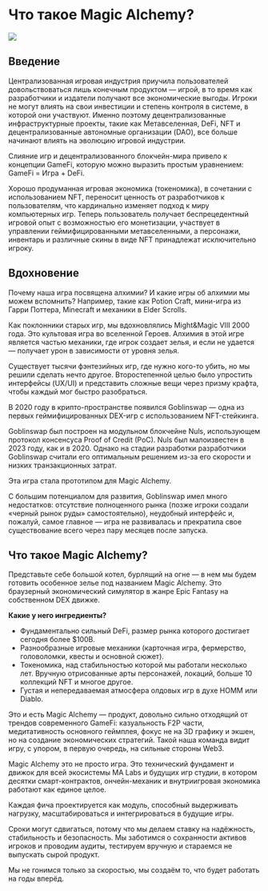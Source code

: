 # Что такое Magic Alchemy? 

![](ma.2x.png)
## Введение
Централизованная игровая индустрия приучила пользователей довольствоваться лишь конечным продуктом — игрой, в то время как разработчики и издатели получают все экономические выгоды. Игроки не могут влиять на свои инвестиции и степень контроля в системе, в которой они участвуют. Именно поэтому децентрализованные инфраструктурные проекты, такие как Метавселенная, DeFi, NFT и децентрализованные автономные организации (DAO), все больше начинают влиять на эволюцию игровой индустрии.

Слияние игр и децентрализованного блокчейн-мира привело к концепции GameFi, которую можно выразить простым уравнением: GameFi = Игра + DeFi.

Хорошо продуманная игровая экономика (токеномика), в сочетании с использованием NFT, переносит ценность от разработчиков к пользователям, что кардинально изменяет подход к миру компьютерных игр. Теперь пользователь получает беспрецедентный игровой опыт с возможностью его монетизации, участвует в управлении геймифицированными метавселенными, а персонажи, инвентарь и различные скины в виде NFT принадлежат исключительно игроку.

## Вдохновение 
Почему наша игра посвящена алхимии? И какие игры об алхимии мы можем вспомнить? Например, такие как Potion Craft, мини-игра из Гарри Поттера, Minecraft и механики в Elder Scrolls.

Как поклонники старых игр, мы вдохновлялись Might&Magic VIII 2000 года. Это культовая игра во вселенной Героев. Алхимия в этой игре является частью механики, где игрок создает зелья, и если не удается — получает урон в зависимости от уровня зелья.

Существует тысячи фэнтезийных игр, где нужно кого-то убить, но мы решили сделать нечто другое. Второстепенной целью было упростить интерфейсы (UX/UI) и представить сложные вещи через призму крафта, чтобы каждый мог быстро разобраться.

В 2020 году в крипто-пространстве появился Goblinswap — одна из первых геймифицированных DEX-игр с использованием NFT-стейкинга.

Goblinswap был построен на модульном блокчейне Nuls, использующем протокол консенсуса Proof of Credit (PoC). Nuls был малоизвестен в 2023 году, как и в 2020. Однако на стадии разработки разработчики Goblinswap считали его оптимальным решением из-за его скорости и низких транзакционных затрат.

Эта игра стала прототипом для Magic Alchemy.

С большим потенциалом для развития, Goblinswap имел много недостатков: отсутствие полноценного рынка (позже игроки создали «черный рынок руды» самостоятельно), неудобный интерфейс и, пожалуй, самое главное — игра не развивалась и прекратила свое существование всего через пару месяцев после запуска.

## Что такое Magic Alchemy? 
Представьте себе большой котел, бурлящий на огне — в нем мы будем готовить особенное зелье под названием Magic Alchemy. Это браузерный экономический симулятор в жанре Epic Fantasy на собственном DEX движке. 

**Какие у него ингредиенты?** 
- Фундаментально сильный DeFi, размер рынка которого достигает сегодня более $100B.
- Разнообразные игровые механики (карточная игра, фермерство, головоломки, квесты и основной сюжет).
- Токеномика, над стабильностью которой мы работали несколько лет.
Вручную отрисованные арты персонажей, локаций, больше 10 коллекций NFT и многое другое. 
- Густая и непередаваемая атмосфера олдовых игр в духе HOMM или Diablo. 

Это и есть Magic Alchemy — продукт, довольно сильно отходящий от трендов современного GameFi: казуальность F2P части, медитативность основного геймплея, фокус не на 3D графику и экшен, но на создание экономических стратегий. Такой наша команда видит игру, с упором, в первую очередь, на сильные стороны Web3.

Magic Alchemy это не просто игра. Это технический фундамент и движок для всей экосистемы MA Labs и будущих игр студии, в котором десятки смарт-контрактов, ончейн-механик и внутриигровая экономика работают как единое целое.

Каждая фича проектируется как модуль, способный выдерживать нагрузку, масштабироваться и интегрироваться в будущие игры.

Сроки могут сдвигаться,
потому что мы делаем ставку на надёжность, стабильность и безопасность.
Мы заботимся о сохранности активов игроков и проводим аудиты, тестируем вручную и стараемся не выпускать сырой продукт.

Мы не гонимся только за скоростью, мы создаём то, что будет работать на годы вперёд.




